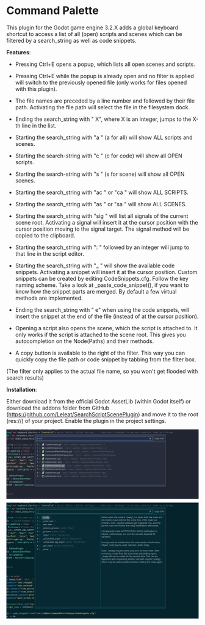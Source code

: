 # Command Palette

This plugin for the Godot game engine 3.2.X adds a global keyboard shortcut to access a list of all (open) scripts and scenes which can be filtered by a search_string as well as code snippets.


**Features**:

- Pressing Ctrl+E opens a popup, which lists all open scenes and scripts.
- Pressing Ctrl+E while the popup is already open and no filter is applied will switch to the previously opened file (only works for files opened with this plugin).
- The file names are preceded by a line number and followed by their file path. Activating the file path will select the file in the filesystem dock.
- Ending the search_string with \" X\", where X is an integer, jumps to the X-th line in the list.
- Starting the search_string with \"a \" (a for all) will show ALL scripts and scenes.
- Starting the search-string with \"c \" (c for code) will show all OPEN scripts.
- Starting the search-string with \"s \" (s for scene) will show all OPEN scenes.
- Starting the search_string with \"ac \" or \"ca \" will show ALL SCRIPTS.
- Starting the search_string with \"as \" or \"sa \" will show ALL SCENES.
- Starting the search_string with \"sig \" will list all signals of the current scene root. Activating a signal will insert it at the cursor position with the cursor position moving to the signal target. The signal method will be copied to the clipboard.
- Starting the search_string with \": \" followed by an integer will jump to that line in the script editor.
- Starting the search_string with \"_ \" will show the available code snippets. Activating a snippet will insert it at the cursor position. Custom snippets can be created by editing CodeSnippets.cfg. Follow the key naming scheme. Take a look at _paste_code_snippet(), if you want to know how the snippet parts are merged. By default a few virtual methods are implemented.
- Ending the search_string with " e" when using the code snippets, will insert the snippet at the end of the file (instead of at the cursor position).

- Opening a script also opens the scene, which the script is attached to. It only works if the script is attached to the scene root. This gives you autocompletion on the Node(Paths) and their methods.

- A copy button is available to the right of the filter. This way you can quickly copy the file path or code snippet by tabbing from the filter box.

(The filter only applies to the actual file name, so you won't get flooded with search results)

**Installation**:

Either download it from the official Godot AssetLib (within Godot itself) or download the addons folder from GitHub (https://github.com/Leleat/SearchScriptScenePlugin) and move it to the root (res://) of your project. Enable the plugin in the project settings.

![Preview](addons/CommandPalettePopup/assets/screenshot_preview.png)
